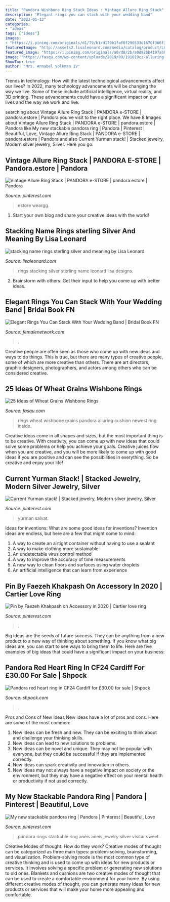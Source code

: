 ```yaml
---
title: "Pandora Wishbone Ring Stack Ideas : Vintage Allure Ring Stack"
description: "Elegant rings you can stack with your wedding band"
date: "2023-01-12"
categories:
- "ideas"
tags: ["ideas"]
images:
- "https://i.pinimg.com/originals/d1/79/b1/d179b1faf8f290533d1670f366f321ba.jpg"
featuredImage: "http://assets2.lisaleonard.com/media/catalog/product/LCI/0o/om/kff4jGjt46coR2uLJVhGvbBOpN6Mk2mA_uSHEed7ImRzIjoiaW1hZ2UiLCJmIjoiXC9pXC9tXC9pbWdfNDExNi5qcGciLCJmYSI6MSwiZmYiOjEsImZxIjo5MCwiZnQiOjEsImZ3Ijo2OTB9.jpg"
featured_image: "https://i.pinimg.com/originals/a0/d8/2b/a0d82bb4197ab8761d127086db6756d9.jpg"
image: "https://fasqu.com/wp-content/uploads/2019/09/191019cz-alluring-cushion-ring-products-pandora-rings-pandora-inside-newest-wheat-grains-wishbone-rings.jpg"
ShowToc: true
author: "Mrs. Annabel Volkman IV"
---
```



Trends in technology: How will the latest technological advancements affect our lives?
In 2022, many technology advancements will be changing the way we live. Some of these include artificial intelligence, virtual reality, and 3D printing. These advancements could have a significant impact on our lives and the way we work and live.

	

		
searching about Vintage Allure Ring Stack | PANDORA e-STORE | pandora.estore | Pandora you've visit to the right place. We have 8 Images about Vintage Allure Ring Stack | PANDORA e-STORE | pandora.estore | Pandora like My new stackable pandora ring | Pandora | Pinterest | Beautiful, Love, Vintage Allure Ring Stack | PANDORA e-STORE | pandora.estore | Pandora and also Current Yurman stack! | Stacked jewelry, Modern silver jewelry, Silver. Here you go:
		
    
## Vintage Allure Ring Stack | PANDORA E-STORE | Pandora.estore | Pandora

<img loading=lazy src="https://i.pinimg.com/originals/d1/79/b1/d179b1faf8f290533d1670f366f321ba.jpg" onerror="this.onerror=null;this.src='https://tse3.mm.bing.net/th?id=OIP.wGF-k1mVuGzk-XLX74TuagHaHa&amp;pid=15.1';" alt="Vintage Allure Ring Stack | PANDORA e-STORE | pandora.estore | Pandora">

_Source: pinterest.com_

>estore weargg. 

	

1. Start your own blog and share your creative ideas with the world!

    
## Stacking Name Rings sterling Silver And Meaning By Lisa Leonard

<img loading=lazy src="http://assets2.lisaleonard.com/media/catalog/product/LCI/0o/om/kff4jGjt46coR2uLJVhGvbBOpN6Mk2mA_uSHEed7ImRzIjoiaW1hZ2UiLCJmIjoiXC9pXC9tXC9pbWdfNDExNi5qcGciLCJmYSI6MSwiZmYiOjEsImZxIjo5MCwiZnQiOjEsImZ3Ijo2OTB9.jpg" onerror="this.onerror=null;this.src='https://tse1.mm.bing.net/th?id=OIP.zfMrO_1RfJeoIK7OWg4TRAHaHa&amp;pid=15.1';" alt="stacking name rings sterling silver and meaning by Lisa Leonard">

_Source: lisaleonard.com_

>rings stacking silver sterling name leonard lisa designs. 

	

2. Brainstorm with others. Get their input to help you come up with better ideas.

    
## Elegant Rings You Can Stack With Your Wedding Band | Bridal Book FN

<img loading=lazy src="http://images.summitmedia-digital.com/female/images/2019/09/11/wedding-ring-stack.jpg" onerror="this.onerror=null;this.src='https://tse3.mm.bing.net/th?id=OIP.o-9ZPg0Fk_6u-VDuy9gwDQHaEK&amp;pid=15.1';" alt="Elegant Rings You Can Stack With Your Wedding Band | Bridal Book FN">

_Source: femalenetwork.com_

>. 

	

Creative people are often seen as those who come up with new ideas and ways to do things. This is true, but there are many types of creative people, some of which are more creative than others. There are art directors, graphic designers, photographers, and actors among others who can be considered creative.

    
## 25 Ideas Of Wheat Grains Wishbone Rings

<img loading=lazy src="https://fasqu.com/wp-content/uploads/2019/09/191019cz-alluring-cushion-ring-products-pandora-rings-pandora-inside-newest-wheat-grains-wishbone-rings.jpg" onerror="this.onerror=null;this.src='https://tse3.mm.bing.net/th?id=OIP.JIHrl5Z1PyowfTtaqD6GswHaHa&amp;pid=15.1';" alt="25 Ideas of Wheat Grains Wishbone Rings">

_Source: fasqu.com_

>rings wheat wishbone grains pandora alluring cushion newest ring inside. 

	

Creative ideas come in all shapes and sizes, but the most important thing is to be creative. With creativity, you can come up with new ideas that could solve some problems or help you achieve your goals. Creative juices flow when you are creative, and you will be more likely to come up with good ideas if you are positive and can see the possibilities in everything. So be creative and enjoy your life!

    
## Current Yurman Stack! | Stacked Jewelry, Modern Silver Jewelry, Silver

<img loading=lazy src="https://i.pinimg.com/originals/a0/d8/2b/a0d82bb4197ab8761d127086db6756d9.jpg" onerror="this.onerror=null;this.src='https://tse1.mm.bing.net/th?id=OIP.dq8-LG2tO2YUP65CiudeTQHaJ4&amp;pid=15.1';" alt="Current Yurman stack! | Stacked jewelry, Modern silver jewelry, Silver">

_Source: pinterest.com_

>yurman salvat. 

	

Ideas for inventions: What are some good ideas for inventions?
Invention ideas are endless, but here are a few that might come to mind:
1. A way to create an airtight container without having to use a sealant 
2. A way to make clothing more sustainable 
3. An undetectable virus control method 
4. A way to improve the accuracy of time measurements 
5. A new way to clean floors and surfaces using water droplets 
6. An artificial intelligence that can learn from experience 

    
## Pin By Faezeh Khakpash On Accessory In 2020 | Cartier Love Ring

<img loading=lazy src="https://i.pinimg.com/originals/27/0f/31/270f31c825ca42c7b0999c9472e811bc.jpg" onerror="this.onerror=null;this.src='https://tse2.mm.bing.net/th?id=OIP.VSA5c2XOlal1LOY2LH6u_wHaIG&amp;pid=15.1';" alt="Pin by Faezeh Khakpash on Accessory in 2020 | Cartier love ring">

_Source: pinterest.com_

>. 

	

Big ideas are the seeds of future success. They can be anything from a new product to a new way of thinking about something. If you know what big ideas are, you can start to see ways to bring them to life. Here are five examples of big ideas that could have a significant impact on your business:

    
## Pandora Red Heart Ring In CF24 Cardiff For £30.00 For Sale | Shpock

<img loading=lazy src="https://webimg.secondhandapp.com/1.1/5ca221369cfce5344b29f4a7" onerror="this.onerror=null;this.src='https://tse3.mm.bing.net/th?id=OIP.ApjTqbj13QsrbmohfK5NbQHaHa&amp;pid=15.1';" alt="Pandora red heart ring in CF24 Cardiff for £30.00 for sale | Shpock">

_Source: shpock.com_

>. 

	

Pros and Cons of New Ideas
New ideas have a lot of pros and cons. Here are some of the most common:
1. New ideas can be fresh and new. They can be exciting to think about and challenge your thinking skills.
2. New ideas can lead to new solutions to problems.
3. New ideas can be novel and unique. They may not be popular with everyone, but they could be successful if they are implemented correctly.
4. New ideas can spark creativity and innovation in others.
5. New ideas may not always have a negative impact on society or the environment, but they may have a negative effect on your mental health or productivity if not used correctly.

    
## My New Stackable Pandora Ring | Pandora | Pinterest | Beautiful, Love

<img loading=lazy src="https://s-media-cache-ak0.pinimg.com/736x/52/87/c5/5287c543c0e6c25ae431de96bad143a1.jpg" onerror="this.onerror=null;this.src='https://tse4.mm.bing.net/th?id=OIP.s-Zc4YuXUizbd8UF3fD2vwHaJ3&amp;pid=15.1';" alt="My new stackable pandora ring | Pandora | Pinterest | Beautiful, Love">

_Source: pinterest.com_

>pandora rings stackable ring anéis aneis jewelry silver visitar sweet. 

	

Creative Modes of thought: How do they work?
Creative modes of thought can be categorized as three main types: problem-solving, brainstorming, and visualization. Problem-solving mode is the most common type of creative thinking and is used to come up with ideas for new products or services. It involves solving a specific problem or generating new solutions to old ones.
Blankets and cushions are two creative modes of thought that can be used to create a comfortable environment for your home. By using different creative modes of thought, you can generate many ideas for new products or services that will make your home more appealing and comfortable.

